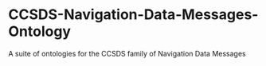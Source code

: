 # CCSDS-Navigation-Data-Messages-Ontology
A suite of ontologies for the CCSDS family of Navigation Data Messages
